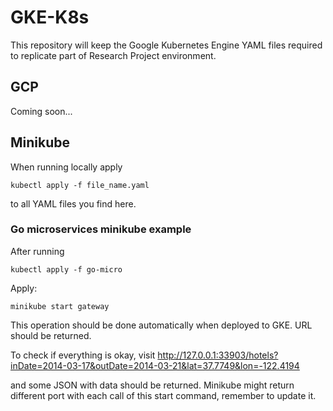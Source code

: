 # GKE-K8s

This repository will keep the Google Kubernetes Engine YAML files required to replicate part of Research Project environment.


## GCP

Coming soon...


## Minikube

When running locally apply 

```
kubectl apply -f file_name.yaml
```

to all YAML files you find here.

### Go microservices minikube example 

After running

```
kubectl apply -f go-micro
```

Apply:

```
minikube start gateway
```

This operation should be done automatically when deployed to GKE.
URL should be returned. 

To check if everything is okay, visit
http://127.0.0.1:33903/hotels?inDate=2014-03-17&outDate=2014-03-21&lat=37.7749&lon=-122.4194

and some JSON with data should be returned. Minikube might return different port with each call of this start command, remember to update it.

